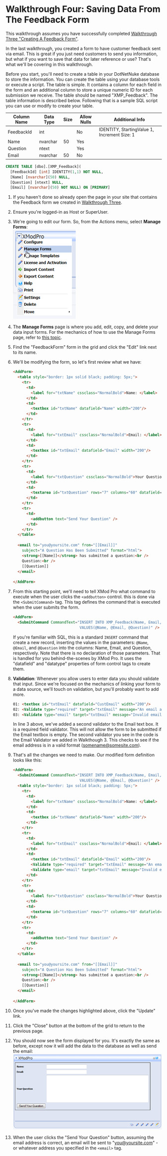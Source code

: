 # Walkthrough Four: Saving Data From The Feedback Form

This walkthrough assumes you have successfully completed [Walkthrough Three "Creating A Feedback Form"](3_feedback-form.md).

In the last walkthrough, you created a form to have customer feedback sent via email. This is great if you just need customers to send you information, but what if you want to save that data for later reference or use? That's what we'll be covering in this walkthrough.

Before you start, you'll need to create a table in your DotNetNuke database to store the information. You can create the table using your database tools or execute a script. The table is simple. It contains a column for each field in the form and an additional column to store a unique numeric ID for each submission we receive. The table should be named "XMP_Feedback". The table information is described below. Following that is a sample SQL script you can use or modify to create your table.

| Column Name | Data Type | Size | Allow Nulls | Additional Info                              |
| ----------- | --------- | ---- | ----------- | -------------------------------------------- |
| FeedbackId  | int       |      | No          | IDENTITY, StartingValue 1, Increment Size: 1 |
| Name        | nvarchar  | 50   | Yes         |                                              |
| Question    | ntext     |      | Yes         |                                              |
| Email       | nvarchar  | 50   | No          |                                              |

```sql
CREATE TABLE [dbo].[XMP_Feedback](
  [FeedbackId] [int] IDENTITY(1,1) NOT NULL,
  [Name] [nvarchar](50) NULL,
  [Question] [ntext] NULL,
  [Email] [nvarchar](50) NOT NULL) ON [PRIMARY]
```

1.  If you haven't done so already open the page in your site that contains the Feedback form we created in [Walkthrough Three](3_feedback-form.md).
2.  Ensure you're logged-in as Host or SuperUser.
3.  We're going to edit our form. So, from the Actions menu, select **Manage Forms**:  
    ![](../img/ActionMenu_ManageForms.png)
4.  The **Manage Forms** page is where you add, edit, copy, and delete your data input forms. For the mechanics of how to use the Manage Forms page, refer to [this topic](../manage-forms.md).
5.  Find the "FeedbackForm" form in the grid and click the "Edit" link next to its name.
6.  We'll be modifying the form, so let's first review what we have:  

    ```html
    <AddForm>  
      <table style="border: 1px solid black; padding: 5px;">  
        <tr>  
          <td>  
            <label for="txtName" cssclass="NormalBold">Name: </label>  
          </td>  
          <td>  
            <textbox id="txtName" datafield="Name" width="200"/>  
          </td>  
        </tr>  
        <tr>  
          <td>  
            <label for="txtEmail" cssclass="NormalBold">Email: </label>  
          </td>  
          <td>  
            <textbox id="txtEmail" datafield="Email" width="200"/>  
          </td>  
        </tr>  
        <tr>  
          <td>  
            <label for="txtQuestion" cssclass="NormalBold">Your Question</label>  
          </td>  
          <td>  
            <textarea id="txtQuestion" rows="7" columns="60" datafield="Question" />  
          </td>  
        </tr>  
        <tr>  
          <td>  
            <addbutton text="Send Your Question" />  
          </td>  
        </tr>  
      </table>  

      <email to="you@yoursite.com" from="[[Email]]"   
        subject="A Question Has Been Submitted" format="html">  
        <strong>[[Name]]</strong> has submitted a question:<br />  
        Question:<br />  
        [[Question]]  
      </email>  

    </AddForm>
    ```

7.  From this starting point, we'll need to tell XMod Pro what command to execute when the user clicks the `<addbutton>` control. this is done via the `<SubmitCommand>` tag. This tag defines the command that is executed when the user submits the form.

    ```html
    <AddForm>  
      <SubmitCommand CommandText="INSERT INTO XMP_Feedback(Name, Email, Question)
                                  VALUES(@Name, @Email, @Question)" />
    ```
    If you're familiar with SQL, this is a standard `INSERT` command that create a new record, inserting the values in the parameters: `@Name`, `@Email`, and `@Question` into the columns: Name, Email, and Question, respectively. Note that there is no declaration of those parameters. That is handled for you behind-the-scenes by XMod Pro. It uses the "datafield" and "datatype" properties of form control tags to create them.

8.  **Validation**: Whenever you allow users to enter data you should validate that input. Since we're focused on the mechanics of linking your form to a data source, we'll touch on validation, but you'll probably want to add more.

    ```html
    01: <textbox id="txtEmail" datafield="CustEmail" width="200"/>  
    02: <Validate type="required" target="txtEmail" message="An email address is required" />
    03: <Validate type="email" target="txtEmail" message="Invalid email address supplied" />
    ```

    In line 3 above, we've added a second validator to the Email text box. It is a required field validator. This will not allow the form to be submitted if the Email textbox is empty. The second validator you see in the code is the Email Validator we added in Walkthough 3. This checks to see if the email address is in a valid format (somename@somesite.com).

9.  That's all the changes we need to make. Our modified form definition looks like this:

    ```html
    <AddForm>  
      <SubmitCommand CommandText="INSERT INTO XMP_Feedback(Name, Email, Question)
                                  VALUES(@Name, @Email, @Question)" />
      <table style="border: 1px solid black; padding: 5px;">  
        <tr>  
          <td>  
            <label for="txtName" cssclass="NormalBold">Name: </label>  
          </td>  
          <td>  
            <textbox id="txtName" datafield="Name" width="200"/>  
          </td>  
        </tr>  
        <tr>  
          <td>  
            <label for="txtEmail" cssclass="NormalBold">Email: </label>  
          </td>  
          <td>  
            <textbox id="txtEmail" datafield="Email" width="200"/>  
            <Validate type="required" target="txtEmail" message="An email address is required" />
            <Validate type="email" target="txtEmail" message="Invalid email address supplied" />
          </td>  
        </tr>  
        <tr>  
          <td>  
            <label for="txtQuestion" cssclass="NormalBold">Your Question</label>  
          </td>  
          <td>  
            <textarea id="txtQuestion" rows="7" columns="60" datafield="Question" />  
          </td>  
        </tr>  
        <tr>  
          <td>  
            <addbutton text="Send Your Question" />  
          </td>  
        </tr>  
      </table>  

      <email to="you@yoursite.com" from="[[Email]]"   
        subject="A Question Has Been Submitted" format="html">  
        <strong>[[Name]]</strong> has submitted a question:<br />  
        Question:<br />  
        [[Question]]  
      </email>  

    </AddForm>
    ```

10.  Once you've made the changes highlighted above, click the "Update" link.
11.  Click the "Close" button at the bottom of the grid to return to the previous page.
12.  You should now see the form displayed for you. It's exactly the same as before, except now it will add the data to the database as well as send the email:  
    ![](./Walkthrough3_FormView.png)
13.  When the user clicks the "Send Your Question" button, assuming the email address is correct, an email will be sent to "you@yoursite.com" - or whatever address you specified in the `<email>` tag.